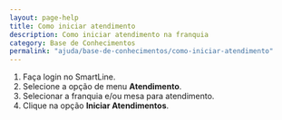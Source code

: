 ```yaml
---
layout: page-help
title: Como iniciar atendimento
description: Como iniciar atendimento na franquia
category: Base de Conhecimentos
permalink: "ajuda/base-de-conhecimentos/como-iniciar-atendimento"
---
```


1. Faça login no SmartLine.
2. Selecione a opção de menu **Atendimento**.
3. Selecionar a franquia e/ou mesa para atendimento.
4. Clique na opção **Iniciar Atendimentos**.
